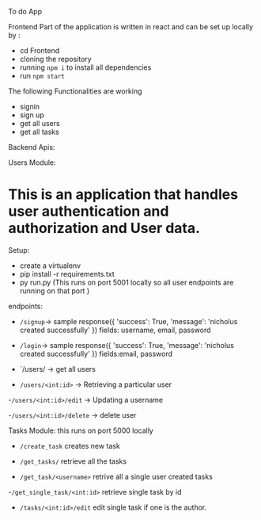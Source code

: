 To do App 

Frontend Part of the application is written in react and can be set up locally by :

- cd Frontend
- cloning the repository
- running `npm i` to install all dependencies
- run `npm start`


The following Functionalities are working 
- signin
- sign up
- get all users
- get all tasks



Backend Apis:

Users Module:

# This is an application that handles user authentication and authorization and User data.

Setup:
- create a virtualenv
- pip install -r requirements.txt
- py run.py
(This runs on port 5001 locally so all user endpoints are running on that port )


endpoints:
- `/signup`-> sample response({
                'success': True,
                'message': 'nicholus created successfully'
        })
        fields: username, email, password

 - `/login`-> sample response({
                'success': True,
                'message': 'nicholus created successfully'
        })
        fields:email, password

- `/users/ -> get all users

- `/users/<int:id>` -> Retrieving a particular user

-`/users/<int:id>/edit` -> Updating a username

-`/users/<int:id>/delete` -> delete user

Tasks Module:
this runs on port 5000 locally

- `/create_task` creates new task

- `/get_tasks/` retrieve all the tasks

- `/get_task/<username>` retrive all a single user created tasks

-`/get_single_task/<int:id>` retrieve single task by id

- `/tasks/<int:id>/edit` edit single task if one is the author.

